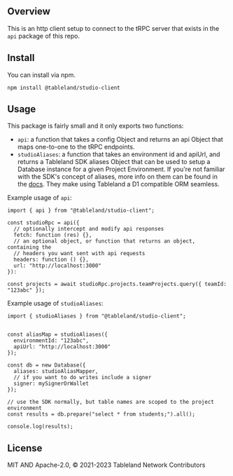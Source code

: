 ## Overview

This is an http client setup to connect to the tRPC server that exists in the `api` package of this repo.

## Install

You can install via npm.

```
npm install @tableland/studio-client
```

## Usage

This package is fairly small and it only exports two functions:
- `api`: a function that takes a config Object and returns an api Object that maps one-to-one to the tRPC endpoints.
- `studioAliases`: a function that takes an environment id and apiUrl, and returns a Tableland SDK aliases Object that can be used to setup a Database instance for a given Project Environment.  If you're not familiar with the SDK's concept of aliases, more info on them can be found in the [docs](https://docs.tableland.xyz/sdk/database/aliases).  They make using Tableland a D1 compatible ORM seamless.

Example usage of `api`:
```
import { api } from "@tableland/studio-client";

const studioRpc = api({
  // optionally intercept and modify api responses
  fetch: function (res) {},
  // an optional object, or function that returns an object, containing the
  // headers you want sent with api requests
  headers: function () {},
  url: "http://localhost:3000"
}):

const projects = await studioRpc.projects.teamProjects.query({ teamId: "123abc" });

```

Example usage of `studioAliases`:
```
import { studioAliases } from "@tableland/studio-client";


const aliasMap = studioAliases({
  environmentId: "123abc",
  apiUrl: "http://localhost:3000"
});

const db = new Database({
  aliases: studioAliasMapper,
  // if you want to do writes include a signer
  signer: mySignerOrWallet
});

// use the SDK normally, but table names are scoped to the project environment
const results = db.prepare("select * from students;").all();

console.log(results);
```

## License

MIT AND Apache-2.0, © 2021-2023 Tableland Network Contributors
